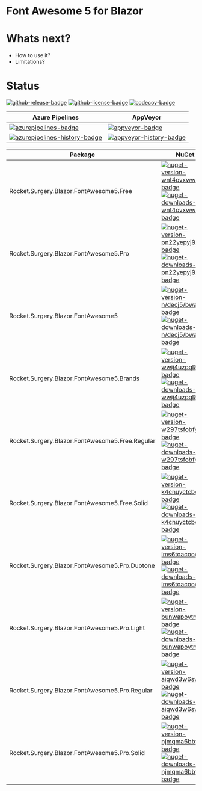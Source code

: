 # Font Awesome 5 for Blazor


# Whats next?
* How to use it?
* Limitations?

# Status
<!-- badges -->
[![github-release-badge]][github-release]
[![github-license-badge]][github-license]
[![codecov-badge]][codecov]
<!-- badges -->

<!-- history badges -->
| Azure Pipelines                                           | AppVeyor                                      |
| --------------------------------------------------------- | --------------------------------------------- |
| [![azurepipelines-badge]][azurepipelines]                 | [![appveyor-badge]][appveyor]                 |
| [![azurepipelines-history-badge]][azurepipelines-history] | [![appveyor-history-badge]][appveyor-history] |
<!-- history badges -->

<!-- nuget packages -->
| Package                                         | NuGet                                                                                          |
| ----------------------------------------------- | ---------------------------------------------------------------------------------------------- |
| Rocket.Surgery.Blazor.FontAwesome5.Free         | [![nuget-version-wnt4ovxwwika-badge]![nuget-downloads-wnt4ovxwwika-badge]][nuget-wnt4ovxwwika] |
| Rocket.Surgery.Blazor.FontAwesome5.Pro          | [![nuget-version-pn22yepyj9cq-badge]![nuget-downloads-pn22yepyj9cq-badge]][nuget-pn22yepyj9cq] |
| Rocket.Surgery.Blazor.FontAwesome5              | [![nuget-version-n/decj5/bwaa-badge]![nuget-downloads-n/decj5/bwaa-badge]][nuget-n/decj5/bwaa] |
| Rocket.Surgery.Blazor.FontAwesome5.Brands       | [![nuget-version-wwij4uzpql8g-badge]![nuget-downloads-wwij4uzpql8g-badge]][nuget-wwij4uzpql8g] |
| Rocket.Surgery.Blazor.FontAwesome5.Free.Regular | [![nuget-version-w297tsfobfya-badge]![nuget-downloads-w297tsfobfya-badge]][nuget-w297tsfobfya] |
| Rocket.Surgery.Blazor.FontAwesome5.Free.Solid   | [![nuget-version-k4cnuyctcboa-badge]![nuget-downloads-k4cnuyctcboa-badge]][nuget-k4cnuyctcboa] |
| Rocket.Surgery.Blazor.FontAwesome5.Pro.Duotone  | [![nuget-version-ims6toacooca-badge]![nuget-downloads-ims6toacooca-badge]][nuget-ims6toacooca] |
| Rocket.Surgery.Blazor.FontAwesome5.Pro.Light    | [![nuget-version-bunwapoytnsg-badge]![nuget-downloads-bunwapoytnsg-badge]][nuget-bunwapoytnsg] |
| Rocket.Surgery.Blazor.FontAwesome5.Pro.Regular  | [![nuget-version-aiqwd3w6swfg-badge]![nuget-downloads-aiqwd3w6swfg-badge]][nuget-aiqwd3w6swfg] |
| Rocket.Surgery.Blazor.FontAwesome5.Pro.Solid    | [![nuget-version-njmqma6bbt/a-badge]![nuget-downloads-njmqma6bbt/a-badge]][nuget-njmqma6bbt/a] |
<!-- nuget packages -->

<!-- generated references -->
[github-release]: https://github.com/RocketSurgeonsGuild/Blazor.FontAwesome5/releases/latest
[github-release-badge]: https://img.shields.io/github/release/RocketSurgeonsGuild/Blazor.FontAwesome5.svg?logo=github&style=flat "Latest Release"
[github-license]: https://github.com/RocketSurgeonsGuild/Blazor.FontAwesome5/blob/master/LICENSE
[github-license-badge]: https://img.shields.io/github/license/RocketSurgeonsGuild/Blazor.FontAwesome5.svg?style=flat "License"
[codecov]: https://codecov.io/gh/RocketSurgeonsGuild/Blazor.FontAwesome5
[codecov-badge]: https://img.shields.io/codecov/c/github/RocketSurgeonsGuild/Blazor.FontAwesome5.svg?color=E03997&label=codecov&logo=codecov&logoColor=E03997&style=flat "Code Coverage"
[azurepipelines]: https://rocketsurgeonsguild.visualstudio.com/Libraries/_build/latest?definitionId=43&branchName=master
[azurepipelines-badge]: https://img.shields.io/azure-devops/build/rocketsurgeonsguild/Libraries/43.svg?color=98C6FF&label=azure%20pipelines&logo=azuredevops&logoColor=98C6FF&style=flat "Azure Pipelines Status"
[azurepipelines-history]: https://rocketsurgeonsguild.visualstudio.com/Libraries/_build?definitionId=43&branchName=master
[azurepipelines-history-badge]: https://buildstats.info/azurepipelines/chart/rocketsurgeonsguild/Libraries/43?includeBuildsFromPullRequest=false "Azure Pipelines History"
[appveyor]: https://ci.appveyor.com/project/RocketSurgeonsGuild/blazor-fontawesome5
[appveyor-badge]: https://img.shields.io/appveyor/ci/RocketSurgeonsGuild/blazor-fontawesome5.svg?color=00b3e0&label=appveyor&logo=appveyor&logoColor=00b3e0&style=flat "AppVeyor Status"
[appveyor-history]: https://ci.appveyor.com/project/RocketSurgeonsGuild/blazor-fontawesome5/history
[appveyor-history-badge]: https://buildstats.info/appveyor/chart/RocketSurgeonsGuild/blazor-fontawesome5?includeBuildsFromPullRequest=false "AppVeyor History"
[nuget-wnt4ovxwwika]: https://www.nuget.org/packages/Rocket.Surgery.Blazor.FontAwesome5.Free/
[nuget-version-wnt4ovxwwika-badge]: https://img.shields.io/nuget/v/Rocket.Surgery.Blazor.FontAwesome5.Free.svg?color=004880&logo=nuget&style=flat-square "NuGet Version"
[nuget-downloads-wnt4ovxwwika-badge]: https://img.shields.io/nuget/dt/Rocket.Surgery.Blazor.FontAwesome5.Free.svg?color=004880&logo=nuget&style=flat-square "NuGet Downloads"
[nuget-pn22yepyj9cq]: https://www.nuget.org/packages/Rocket.Surgery.Blazor.FontAwesome5.Pro/
[nuget-version-pn22yepyj9cq-badge]: https://img.shields.io/nuget/v/Rocket.Surgery.Blazor.FontAwesome5.Pro.svg?color=004880&logo=nuget&style=flat-square "NuGet Version"
[nuget-downloads-pn22yepyj9cq-badge]: https://img.shields.io/nuget/dt/Rocket.Surgery.Blazor.FontAwesome5.Pro.svg?color=004880&logo=nuget&style=flat-square "NuGet Downloads"
[nuget-n/decj5/bwaa]: https://www.nuget.org/packages/Rocket.Surgery.Blazor.FontAwesome5/
[nuget-version-n/decj5/bwaa-badge]: https://img.shields.io/nuget/v/Rocket.Surgery.Blazor.FontAwesome5.svg?color=004880&logo=nuget&style=flat-square "NuGet Version"
[nuget-downloads-n/decj5/bwaa-badge]: https://img.shields.io/nuget/dt/Rocket.Surgery.Blazor.FontAwesome5.svg?color=004880&logo=nuget&style=flat-square "NuGet Downloads"
[nuget-wwij4uzpql8g]: https://www.nuget.org/packages/Rocket.Surgery.Blazor.FontAwesome5.Brands/
[nuget-version-wwij4uzpql8g-badge]: https://img.shields.io/nuget/v/Rocket.Surgery.Blazor.FontAwesome5.Brands.svg?color=004880&logo=nuget&style=flat-square "NuGet Version"
[nuget-downloads-wwij4uzpql8g-badge]: https://img.shields.io/nuget/dt/Rocket.Surgery.Blazor.FontAwesome5.Brands.svg?color=004880&logo=nuget&style=flat-square "NuGet Downloads"
[nuget-w297tsfobfya]: https://www.nuget.org/packages/Rocket.Surgery.Blazor.FontAwesome5.Free.Regular/
[nuget-version-w297tsfobfya-badge]: https://img.shields.io/nuget/v/Rocket.Surgery.Blazor.FontAwesome5.Free.Regular.svg?color=004880&logo=nuget&style=flat-square "NuGet Version"
[nuget-downloads-w297tsfobfya-badge]: https://img.shields.io/nuget/dt/Rocket.Surgery.Blazor.FontAwesome5.Free.Regular.svg?color=004880&logo=nuget&style=flat-square "NuGet Downloads"
[nuget-k4cnuyctcboa]: https://www.nuget.org/packages/Rocket.Surgery.Blazor.FontAwesome5.Free.Solid/
[nuget-version-k4cnuyctcboa-badge]: https://img.shields.io/nuget/v/Rocket.Surgery.Blazor.FontAwesome5.Free.Solid.svg?color=004880&logo=nuget&style=flat-square "NuGet Version"
[nuget-downloads-k4cnuyctcboa-badge]: https://img.shields.io/nuget/dt/Rocket.Surgery.Blazor.FontAwesome5.Free.Solid.svg?color=004880&logo=nuget&style=flat-square "NuGet Downloads"
[nuget-ims6toacooca]: https://www.nuget.org/packages/Rocket.Surgery.Blazor.FontAwesome5.Pro.Duotone/
[nuget-version-ims6toacooca-badge]: https://img.shields.io/nuget/v/Rocket.Surgery.Blazor.FontAwesome5.Pro.Duotone.svg?color=004880&logo=nuget&style=flat-square "NuGet Version"
[nuget-downloads-ims6toacooca-badge]: https://img.shields.io/nuget/dt/Rocket.Surgery.Blazor.FontAwesome5.Pro.Duotone.svg?color=004880&logo=nuget&style=flat-square "NuGet Downloads"
[nuget-bunwapoytnsg]: https://www.nuget.org/packages/Rocket.Surgery.Blazor.FontAwesome5.Pro.Light/
[nuget-version-bunwapoytnsg-badge]: https://img.shields.io/nuget/v/Rocket.Surgery.Blazor.FontAwesome5.Pro.Light.svg?color=004880&logo=nuget&style=flat-square "NuGet Version"
[nuget-downloads-bunwapoytnsg-badge]: https://img.shields.io/nuget/dt/Rocket.Surgery.Blazor.FontAwesome5.Pro.Light.svg?color=004880&logo=nuget&style=flat-square "NuGet Downloads"
[nuget-aiqwd3w6swfg]: https://www.nuget.org/packages/Rocket.Surgery.Blazor.FontAwesome5.Pro.Regular/
[nuget-version-aiqwd3w6swfg-badge]: https://img.shields.io/nuget/v/Rocket.Surgery.Blazor.FontAwesome5.Pro.Regular.svg?color=004880&logo=nuget&style=flat-square "NuGet Version"
[nuget-downloads-aiqwd3w6swfg-badge]: https://img.shields.io/nuget/dt/Rocket.Surgery.Blazor.FontAwesome5.Pro.Regular.svg?color=004880&logo=nuget&style=flat-square "NuGet Downloads"
[nuget-njmqma6bbt/a]: https://www.nuget.org/packages/Rocket.Surgery.Blazor.FontAwesome5.Pro.Solid/
[nuget-version-njmqma6bbt/a-badge]: https://img.shields.io/nuget/v/Rocket.Surgery.Blazor.FontAwesome5.Pro.Solid.svg?color=004880&logo=nuget&style=flat-square "NuGet Version"
[nuget-downloads-njmqma6bbt/a-badge]: https://img.shields.io/nuget/dt/Rocket.Surgery.Blazor.FontAwesome5.Pro.Solid.svg?color=004880&logo=nuget&style=flat-square "NuGet Downloads"
<!-- generated references -->

<!-- nuke-data
github:
  owner: RocketSurgeonsGuild
  repository: Blazor.FontAwesome5
azurepipelines:
  account: rocketsurgeonsguild
  teamproject: Libraries
  builddefinition: 43
-->